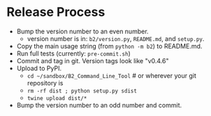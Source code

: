 # Release Process

- Bump the version number to an even number.
  - version number is in: `b2/version.py`, `README.md`, and `setup.py`.
- Copy the main usage string (from `python -m b2`) to README.md.
- Run full tests (currently: `pre-commit.sh`)
- Commit and tag in git.  Version tags look like "v0.4.6"
- Upload to PyPI.
  - `cd ~/sandbox/B2_Command_Line_Tool`    # or wherever your git repository is
  - `rm -rf dist ; python setup.py sdist`
  - `twine upload dist/*`
- Bump the version number to an odd number and commit.
